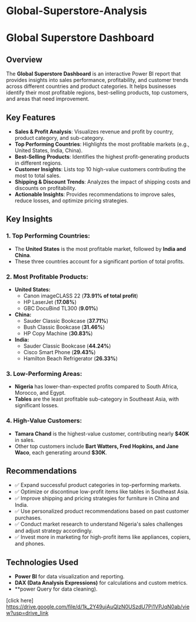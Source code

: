 # Global-Superstore-Analysis
# Global Superstore Dashboard

## Overview
The **Global Superstore Dashboard** is an interactive Power BI report that provides insights into sales performance, profitability, and customer trends across different countries and product categories. It helps businesses identify their most profitable regions, best-selling products, top customers, and areas that need improvement.

## Key Features
- **Sales & Profit Analysis**: Visualizes revenue and profit by country, product category, and sub-category.
- **Top Performing Countries**: Highlights the most profitable markets (e.g., United States, India, China).
- **Best-Selling Products**: Identifies the highest profit-generating products in different regions.
- **Customer Insights**: Lists top 10 high-value customers contributing the most to total sales.
- **Shipping & Discount Trends**: Analyzes the impact of shipping costs and discounts on profitability.
- **Actionable Insights**: Provides recommendations to improve sales, reduce losses, and optimize pricing strategies.

## Key Insights
### 1. **Top Performing Countries:**
   - The **United States** is the most profitable market, followed by **India and China**.
   - These three countries account for a significant portion of total profits.

### 2. **Most Profitable Products:**
   - **United States:**
     - Canon imageCLASS 22 (**73.91% of total profit**)
     - HP LaserJet (**17.08%**)
     - GBC DocuBind TL300 (**9.01%**)
   - **China:**
     - Sauder Classic Bookcase (**37.71%**)
     - Bush Classic Bookcase (**31.46%**)
     - HP Copy Machine (**30.83%**)
   - **India:**
     - Sauder Classic Bookcase (**44.24%**)
     - Cisco Smart Phone (**29.43%**)
     - Hamilton Beach Refrigerator (**26.33%**)

### 3. **Low-Performing Areas:**
   - **Nigeria** has lower-than-expected profits compared to South Africa, Morocco, and Egypt.
   - **Tables** are the least profitable sub-category in Southeast Asia, with significant losses.

### 4. **High-Value Customers:**
   - **Tamara Chand** is the highest-value customer, contributing nearly **$40K** in sales.
   - Other top customers include **Bart Watters, Fred Hopkins, and Jane Waco**, each generating around **$30K**.

## Recommendations
- ✅ Expand successful product categories in top-performing markets.
- ✅ Optimize or discontinue low-profit items like tables in Southeast Asia.
- ✅ Improve shipping and pricing strategies for furniture in China and India.
- ✅ Use personalized product recommendations based on past customer purchases.
- ✅ Conduct market research to understand Nigeria's sales challenges and adjust strategy accordingly.
- ✅ Invest more in marketing for high-profit items like appliances, copiers, and phones.


## Technologies Used
- **Power BI** for data visualization and reporting.
- **DAX (Data Analysis Expressions)** for calculations and custom metrics.
- **power Query for data cleaning).

[click here] https://drive.google.com/file/d/1k_2Y49ujAuQlzN0USzdU7Pi1VPJqN0ab/view?usp=drive_link

